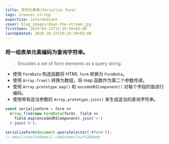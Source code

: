 ```yaml
---
title: 序列化表单(Serialize form)
tags: browser,string
expertise: intermediate
cover: blog_images/down-the-stream.jpg
firstSeen: 2019-03-13T14:29:45+02:00
lastUpdated: 2020-10-22T20:24:30+03:00
---
```


### 将一组表单元素编码为查询字符串。
> Encodes a set of form elements as a query string.

- 使用 `FormData` 构造函数将 HTML `form` 转换为 `FormData`。
- 使用 `Array.from()` 转换为数组，将 map 函数作为第二个参数传递。
- 使用 `Array.prototype.map()` 和 `encodeURIComponent()` 对每个字段的值进行编码。
- 使用带有适当参数的 `Array.prototype.join()` 来生成适当的查询字符串。

```js
const serializeForm = form =>
  Array.from(new FormData(form), field =>
    field.map(encodeURIComponent).join('=')
  ).join('&');
```

```js
serializeForm(document.querySelector('#form'));
// email=test%40email.com&name=Test%20Name
```
